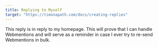 ```yaml
---
title: Replying to Myself
target: "https://timonapath.com/docs/creating-replies"
---
```


This reply is in reply to my homepage. This will prove that I can
handle Webmentions and will serve as a reminder in case I ever try
to re-send Webmentions in bulk.
